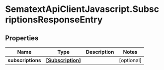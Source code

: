 # SematextApiClientJavascript.SubscriptionsResponseEntry

## Properties
| Name              | Type                                  | Description | Notes      |
| ----------------- | ------------------------------------- | ----------- | ---------- |
| **subscriptions** | [**[Subscription]**](Subscription.md) |             | [optional] |
